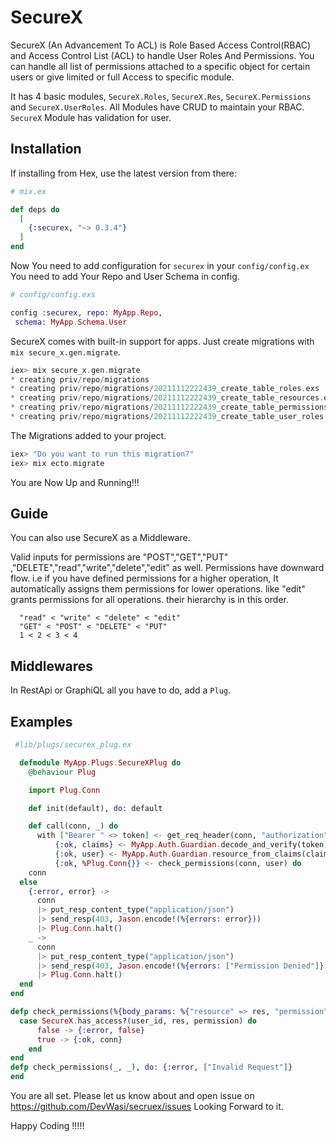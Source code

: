 # SecureX

SecureX (An Advancement To ACL) is Role Based Access Control(RBAC) and Access Control List (ACL) to handle User Roles And Permissions.
You can handle all list of permissions attached to a specific object for certain users or give limited or full Access to specific
module.

It has 4 basic modules, `SecureX.Roles`, `SecureX.Res`, `SecureX.Permissions` and `SecureX.UserRoles`.
All Modules have CRUD to maintain your RBAC.
`SecureX` Module has validation for user.

## Installation

If installing from Hex, use the latest version from there:
  ```elixir
  # mix.ex

  def deps do
    [
      {:securex, "~> 0.3.4"}
    ]
  end
  ```
Now You need to add configuration for `securex` in your `config/config.ex`
You need to add Your Repo and User Schema in config.
  ```elixir
  # config/config.exs

  config :securex, repo: MyApp.Repo,
   schema: MyApp.Schema.User
  ```
SecureX comes with built-in support for apps. Just create migrations with `mix secure_x.gen.migrate`.
  ```elixir
  iex> mix secure_x.gen.migrate
  * creating priv/repo/migrations
  * creating priv/repo/migrations/20211112222439_create_table_roles.exs
  * creating priv/repo/migrations/20211112222439_create_table_resources.exs
  * creating priv/repo/migrations/20211112222439_create_table_permissions.exs
  * creating priv/repo/migrations/20211112222439_create_table_user_roles.exs
  ```
The Migrations added to your project.
  ```elixir
  iex> "Do you want to run this migration?"
  iex> mix ecto.migrate
  ```
You are Now Up and Running!!!

## Guide

You can also use SecureX as a Middleware.

Valid inputs for permissions are "POST","GET","PUT" ,"DELETE","read","write","delete","edit" as well.
Permissions have downward flow. i.e if you have defined permissions for a higher operation,
It automatically assigns them permissions for lower operations.
like "edit" grants permissions for all operations. their hierarchy is in this order.

  ```
    "read" < "write" < "delete" < "edit"
    "GET" < "POST" < "DELETE" < "PUT"
    1 < 2 < 3 < 4
  ```

## Middlewares
In RestApi or GraphiQL all you have to do, add a `Plug`.

## Examples
  ```elixir
   #lib/plugs/securex_plug.ex

    defmodule MyApp.Plugs.SecureXPlug do
      @behaviour Plug

      import Plug.Conn

      def init(default), do: default

      def call(conn, _) do
        with ["Bearer " <> token] <- get_req_header(conn, "authorization"),
            {:ok, claims} <- MyApp.Auth.Guardian.decode_and_verify(token),
            {:ok, user} <- MyApp.Auth.Guardian.resource_from_claims(claims),
            {:ok, %Plug.Conn{}} <- check_permissions(conn, user) do
      conn
    else
      {:error, error} ->
        conn
        |> put_resp_content_type("application/json")
        |> send_resp(403, Jason.encode!(%{errors: error}))
        |> Plug.Conn.halt()
      _ ->
        conn
        |> put_resp_content_type("application/json")
        |> send_resp(403, Jason.encode!(%{errors: ["Permission Denied"]}))
        |> Plug.Conn.halt()
    end
  end

  defp check_permissions(%{body_params: %{"resource" => res, "permission" => permission}} = conn, %{id: user_id}) do
    case SecureX.has_access?(user_id, res, permission) do
        false -> {:error, false}
        true -> {:ok, conn}
      end
  end
  defp check_permissions(_, _), do: {:error, ["Invalid Request"]}
  end
  ```
You are all set. 
Please let us know about and open issue on https://github.com/DevWasi/secruex/issues
Looking Forward to it. 

Happy Coding !!!!!
